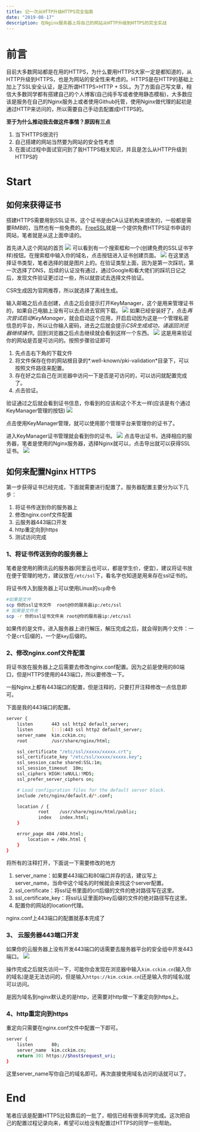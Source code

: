 ```yaml
---
title: 记一次从HTTP升级HTTPS完全指南
date: "2019-08-17"
description: 在Nginx服务器上将自己的网站从HTTP升级到HTTPS的完全实战
---
```

# 前言
目前大多数网站都是在用的HTTPS，为什么要用HTTPS大家一定是都知道的，从HTTP升级到HTTPS，也是为网站的安全性来考虑的。HTTPS是在HTTP的基础上加上了SSL安全认证，是正所谓HTTPS=HTTP + SSL。为了方面自己写文章，相信大多数同学都有搭建自己的个人博客(自己纯手写或者使用静态模板)，大多数应该是服务在自己的Nginx服务上或者使用Github托管，使用Nginx做代理的起初是通过HTTP来访问的，所以需要自己手动去配置成HTTPS的。

**至于为什么推动我去做这件事情？原因有三点**
1. 当下HTTPS很流行
2. 自己搭建的网站当然要为网站的安全性考虑 
3. 在面试过程中面试官问到了我HTTPS相关知识，并且是怎么从HTTP升级到HTTPS的

# Start
## 如何来获得证书
搭建HTTPS需要用到SSL证书，这个证书是由CA认证机构来颁发的，一般都是需要RMB的，当然也有一些免费的。[FreeSSL](https://freessl.cn/)就是一个提供免费HTTPS证书申请的网站，笔者就是从这上面申请的。

首先进入这个网站的首页
![](./1.jpeg)
可以看到有一个搜索框和一个(创建免费的SSL证书字样)按钮。在搜索框中输入你的域名，点击按钮进入证书创建页面。
![](./2.jpg)
在这里选择证书类型，笔者选择的就是图片上的。在验证类型上面，因为是第一次踩坑，第一次选择了DNS，后续的认证没有通过，通过Google和看大佬们的踩坑日记之后，发现文件验证更过过一些，所以就尝试去选择文件验证。

CSR生成因为官网推荐，所以就选择了离线生成。

输入邮箱之后点击创建，点击之后会提示打开KeyManager，这个是用来管理证书的，如果自己电脑上没有可以去点进去官网下载。
![](./3.jpg)
如果已经安装好了，点击*再次尝试启动KeyManager*，就会启动这个应用，开启启动因为这是一个管理私密信息的平台，所以让你输入密码，进去之后就会提示*CSR生成成功，请返回浏览器继续操作*。回到浏览器之后点击继续就会看到这样一个东西。
![](./4.jpg)
这是用来验证你的网站是否是可访问的。按照步骤验证即可
1. 先点击右下角的下载文件
2. 将文件保存在你的网站根目录的*.well-known/pki-validation*目录下，可以按照文件路径来配置。
3. 存在好之后自己在浏览器中访问一下是否是可访问的，可以访问就配置完成了。
4. 点击验证。

验证通过之后就会看到证书信息，你看到的应该和这个不太一样(应该是有个通过KeyManager管理的按钮)
![](https://51shenyun.cn/wp-content/uploads/2018/07/20180726150556_68614.jpg)

点击使用KeyManager管理，就可以使用那个管理平台来管理你的证书了。

进入KeyManager证书管理就会看到你的证书。
![](./5.jpg)
点击导出证书，选择相应的服务器，笔者是使用的Nginx服务器，选择Nginx就可以，点击导出就可以获得SSL证书。
![](./6.jpg)

## 如何来配置Nginx HTTPS
第一步获得证书已经完成，下面就需要进行配置了。服务器配置主要分为以下几步：
1. 将证书传送到你的服务器上
2. 修改nginx.conf文件配置
3. 云服务器443端口开发
4. http重定向到https
5. 测试访问完成

### 1、将证书传送到你的服务器上
笔者是使用的腾讯云的服务器(阿里云也可以，都是学生价，便宜)，建议将证书放在便于管理的地方，建议放在`/etc/ssl`下，看名字也知道是用来存在ssl证书的。

将证书传入到服务器上可以使用Linux的`scp`命令

```sh
#如果是文件
scp 你的ssl证书文件  root@你的服务器ip:/etc/ssl
# 如果是文件夹
scp -r 你的ssl证书文件夹 root@你的服务器ip:/etc/ssl
```
如果传的是文件，进入服务器上进行解压，解压完成之后，就会得到两个文件：一个是`crt`后缀的，一个是`key`后缀的。

### 2、修改nginx.conf文件配置
将证书放在服务器上之后需要去修改nginx.conf配置。因为之前是使用的80端口，但是HTTPS使用的443端口，所以要修改一下。

一般Nginx上都有443端口的配置，但是注释的，只要打开注释修改一点信息即可。

下面是我的443端口的配置。
```sh
server {
    listen       443 ssl http2 default_server;
    listen       [::]:443 ssl http2 default_server;
    server_name  kim.cckim.cn;
    root         /usr/share/nginx/html;

    ssl_certificate "/etc/ssl/xxxxx/xxxxx.crt";
    ssl_certificate_key "/etc/ssl/xxxxx/xxxxx.key";
    ssl_session_cache shared:SSL:1m;
    ssl_session_timeout  10m;
    ssl_ciphers HIGH:!aNULL:!MD5;
    ssl_prefer_server_ciphers on;

    # Load configuration files for the default server block.
    include /etc/nginx/default.d/*.conf;

    location / {
            root    /usr/share/nginx/html/public;
            index   index.html;
    }

    error_page 404 /404.html;
        location = /40x.html {
    }
}
```
将所有的注释打开，下面说一下需要修改的地方
1. server_name：如果要443端口和80端口并存的话，建议写上server_name，当命中这个域名的时候就会来找这个server配置。
2. ssl_certificate：将ssl证书里面的crt后缀的文件的绝对路径写在这里。
3. ssl_certificate_key：将ssl认证里面的key后缀的文件的绝对路径写在这里。
4. 配置你的网站的location代理。

nginx.conf上443端口的配置就基本完成了

### 3、 云服务器443端口开发
如果你的云服务器上没有开发443端口的话需要去服务器平台的安全组中开发443端口。
![](./7.jpg)

操作完成之后就先访问一下，可能你会发现在浏览器中输入`kim.cckim.cn`(输入你的域名)是是无法访问的，但是输入`https://kim.cckim.cn`(还是输入你的域名)就可以访问。

是因为域名到nginx默认走的是http，还需要对http做一下重定向到https上。

### 4、http重定向到https
重定向只需要在nginx.conf文件中配置一下即可。
```sh
server {
    listen       80;
    server_name  kim.cckim.cn;
    return 301 https://$host$request_uri;
}
```
这里server_name写你自己的域名即可。再次直接使用域名访问的话就可以了。

# End
笔者应该是配置HTTPS比较靠后的一批了，相信已经有很多同学完成。这次把自己的配置过程记录向来，希望可以给没有配置过HTTPS的同学一些帮助。